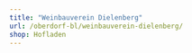 ```yaml
---
title: "Weinbauverein Dielenberg"
url: /oberdorf-bl/weinbauverein-dielenberg/
shop: Hofladen
---
```

